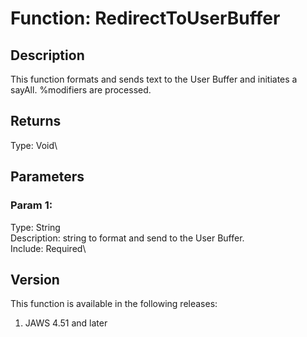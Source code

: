 # Function: RedirectToUserBuffer

## Description

This function formats and sends text to the User Buffer and initiates a
sayAll. %modifiers are processed.

## Returns

Type: Void\

## Parameters

### Param 1:

Type: String\
Description: string to format and send to the User Buffer.\
Include: Required\

## Version

This function is available in the following releases:

1.  JAWS 4.51 and later
